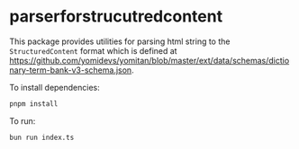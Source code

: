 # parserforstrucutredcontent

This package provides utilities for parsing html string to the `StructuredContent` format which is defined at https://github.com/yomidevs/yomitan/blob/master/ext/data/schemas/dictionary-term-bank-v3-schema.json.

To install dependencies:

```bash
pnpm install
```

To run:

```bash
bun run index.ts
```